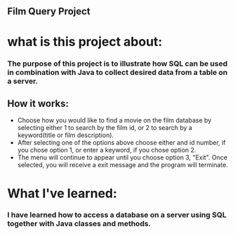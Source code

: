 ## Film Query Project

# what is this project about:
### The purpose of this project is to illustrate how SQL can be used in combination with Java to collect desired data from a table on a server.

## How it works:
* Choose how you would like to find a movie on the film database by selecting either 1 to search by the film id, or 2 to search by a keyword(title or film description).
* After selecting one of the options above choose either and id number, if you chose option 1, or enter a keyword, if you chose option 2.
* The menu will continue to appear until you choose option 3, "Exit". Once selected, you will receive a exit message and the program will terminate.

# What I've learned:
### I have learned how to access a database on a server using SQL together with Java classes and methods.
